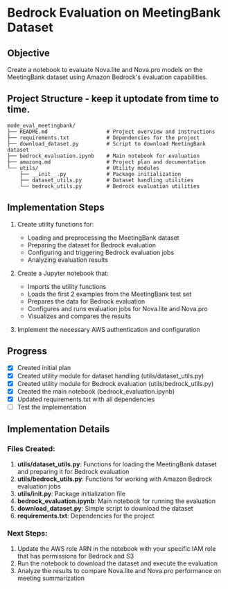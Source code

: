 # Bedrock Evaluation on MeetingBank Dataset

## Objective
Create a notebook to evaluate Nova.lite and Nova.pro models on the MeetingBank dataset using Amazon Bedrock's evaluation capabilities.

## Project Structure - keep it uptodate from time to time.
```
mode_eval_meetingbank/
├── README.md                   # Project overview and instructions
├── requirements.txt            # Dependencies for the project
├── download_dataset.py         # Script to download MeetingBank dataset
├── bedrock_evaluation.ipynb    # Main notebook for evaluation
├── amazonq.md                  # Project plan and documentation
└── utils/                      # Utility modules
    ├── __init__.py             # Package initialization
    ├── dataset_utils.py        # Dataset handling utilities
    └── bedrock_utils.py        # Bedrock evaluation utilities
```

## Implementation Steps

1. Create utility functions for:
   - Loading and preprocessing the MeetingBank dataset
   - Preparing the dataset for Bedrock evaluation
   - Configuring and triggering Bedrock evaluation jobs
   - Analyzing evaluation results

2. Create a Jupyter notebook that:
   - Imports the utility functions
   - Loads the first 2 examples from the MeetingBank test set
   - Prepares the data for Bedrock evaluation
   - Configures and runs evaluation jobs for Nova.lite and Nova.pro
   - Visualizes and compares the results

3. Implement the necessary AWS authentication and configuration

## Progress

- [x] Created initial plan
- [x] Created utility module for dataset handling (utils/dataset_utils.py)
- [x] Created utility module for Bedrock evaluation (utils/bedrock_utils.py)
- [x] Created the main notebook (bedrock_evaluation.ipynb)
- [x] Updated requirements.txt with all dependencies
- [ ] Test the implementation

## Implementation Details

### Files Created:
1. **utils/dataset_utils.py**: Functions for loading the MeetingBank dataset and preparing it for Bedrock evaluation
2. **utils/bedrock_utils.py**: Functions for working with Amazon Bedrock evaluation jobs
3. **utils/__init__.py**: Package initialization file
4. **bedrock_evaluation.ipynb**: Main notebook for running the evaluation
5. **download_dataset.py**: Simple script to download the dataset
6. **requirements.txt**: Dependencies for the project

### Next Steps:
1. Update the AWS role ARN in the notebook with your specific IAM role that has permissions for Bedrock and S3
2. Run the notebook to download the dataset and execute the evaluation
3. Analyze the results to compare Nova.lite and Nova.pro performance on meeting summarization
